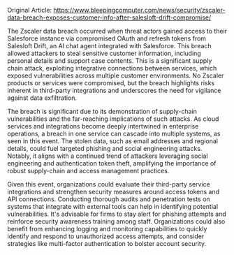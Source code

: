 Original Article: https://www.bleepingcomputer.com/news/security/zscaler-data-breach-exposes-customer-info-after-salesloft-drift-compromise/

The Zscaler data breach occurred when threat actors gained access to their Salesforce instance via compromised OAuth and refresh tokens from Salesloft Drift, an AI chat agent integrated with Salesforce. This breach allowed attackers to steal sensitive customer information, including personal details and support case contents. This is a significant supply chain attack, exploiting integrative connections between services, which exposed vulnerabilities across multiple customer environments. No Zscaler products or services were compromised, but the breach highlights risks inherent in third-party integrations and underscores the need for vigilance against data exfiltration.

The breach is significant due to its demonstration of supply-chain vulnerabilities and the far-reaching implications of such attacks. As cloud services and integrations become deeply intertwined in enterprise operations, a breach in one service can cascade into multiple systems, as seen in this event. The stolen data, such as email addresses and regional details, could fuel targeted phishing and social engineering attacks. Notably, it aligns with a continued trend of attackers leveraging social engineering and authentication token theft, amplifying the importance of robust supply-chain and access management practices.

Given this event, organizations could evaluate their third-party service integrations and strengthen security measures around access tokens and API connections. Conducting thorough audits and penetration tests on systems that integrate with external tools can help in identifying potential vulnerabilities. It's advisable for firms to stay alert for phishing attempts and reinforce security awareness training among staff. Organizations could also benefit from enhancing logging and monitoring capabilities to quickly identify and respond to unauthorized access attempts, and consider strategies like multi-factor authentication to bolster account security.